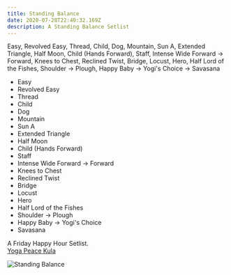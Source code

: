 ```yaml
---
title: Standing Balance
date: 2020-07-28T22:40:32.169Z
description: A Standing Balance Setlist
---
```


Easy, Revolved Easy, Thread, Child, Dog, Mountain, Sun A, Extended Triangle, Half Moon, Child (Hands Forward), Staff, Intense Wide Forward -> Forward, Knees to Chest, Reclined Twist, Bridge, Locust, Hero, Half Lord of the Fishes, Shoulder -> Plough, Happy Baby -> Yogi's Choice -> Savasana

- Easy
- Revolved Easy
- Thread
- Child
- Dog
- Mountain
- Sun A
- Extended Triangle
- Half Moon
- Child (Hands Forward)
- Staff
- Intense Wide Forward -> Forward
- Knees to Chest
- Reclined Twist
- Bridge
- Locust
- Hero
- Half Lord of the Fishes
- Shoulder -> Plough
- Happy Baby -> Yogi's Choice
- Savasana

A Friday Happy Hour Setlist.  
[Yoga Peace Kula](http://www.yogapeacekula.org)

![Standing Balance](2020-07-25-standing-balance.png)
